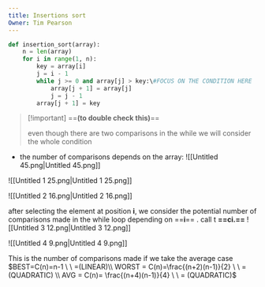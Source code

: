 ```yaml
---
title: Insertions sort
Owner: Tim Pearson
---
```

```Python
def insertion_sort(array):
	n = len(array)
	for i in range(1, n):
		key = array[i]
		j = i - 1
		while j >= 0 and array[j] > key:\#FOCUS ON THE CONDITION HERE
			array[j + 1] = array[j]
			j = j - 1
		array[j + 1] = key
```

> [!important] ==**(to double check this)**==
> 
> even though there are two comparisons in the while we will consider the whole condition
- the number of comparisons depends on the array:
![[Untitled 45.png|Untitled 45.png]]

![[Untitled 1 25.png|Untitled 1 25.png]]

![[Untitled 2 16.png|Untitled 2 16.png]]

after selecting the element at position **i**, we consider the potential number of comparisons made in the while loop depending on ==**i**== . call t **==ci.==**
![[Untitled 3 12.png|Untitled 3 12.png]]

![[Untitled 4 9.png|Untitled 4 9.png]]

This is the number of comparisons made if we take the average case
$BEST=C(n)=n-1 \ \ =(LINEAR)\\  
WORST = C(n)=\frac{(n+2)(n-1)}{2} \ \ = (QUADRATIC) \\  
AVG = C(n)= \frac{(n+4)(n-1)}{4} \ \ = (QUADRATIC)$